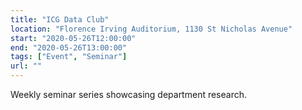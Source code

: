 ```yaml
---
title: "ICG Data Club"
location: "Florence Irving Auditorium, 1130 St Nicholas Avenue"
start: "2020-05-26T12:00:00"
end: "2020-05-26T13:00:00"
tags: ["Event", "Seminar"]
url: ""
---
```


Weekly seminar series showcasing department research.

<!-- endexcerpt -->
